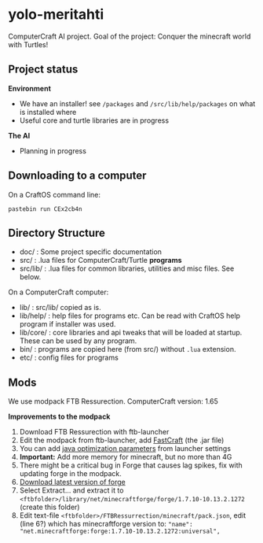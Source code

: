 yolo-meritahti
==============

ComputerCraft AI project. Goal of the project: Conquer the minecraft world with Turtles!

Project status
--------------

**Environment**
* We have an installer! see `/packages` and `/src/lib/help/packages` on what is installed where
* Useful core and turtle libraries are in progress


**The AI**
* Planning in progress

Downloading to a computer
-------------------------
On a CraftOS command line:

`pastebin run CEx2cb4n`

Directory Structure
-------------------

* doc/ : Some project specific documentation
* src/ : .lua files for ComputerCraft/Turtle **programs**
* src/lib/ : .lua files for common libraries, utilities and misc files. See below.

On a ComputerCraft computer:

* lib/ : src/lib/ copied as is.
* lib/help/ : help files for programs etc. Can be read with CraftOS help program if installer was used.
* lib/core/ : core libraries and api tweaks that will be loaded at startup. These can be used by any program.
* bin/ : programs are copied here (from src/) without `.lua` extension.
* etc/ : config files for programs



Mods
----

We use modpack FTB Ressurection.
ComputerCraft version: 1.65


**Improvements to the modpack**

1. Download FTB Ressurection with ftb-launcher
2. Edit the modpack from ftb-launcher, add [FastCraft](http://forum.industrial-craft.net/index.php?page=Thread&threadID=10820) (the .jar file)
3. You can add [java optimization parameters](http://pastebin.com/aL8zwnK2) from launcher settings
4. **Important:** Add more memory for minecraft, but no more than 4G
5. There might be a critical bug in Forge that causes lag spikes, fix with updating forge in the modpack.
  1. [Download latest version of forge](http://files.minecraftforge.net/maven/net/minecraftforge/forge/1.7.10-10.13.2.1272/forge-1.7.10-10.13.2.1272-installer.jar)
  2. Select Extract... and extract it to `<ftbfolder>/library/net/minecraftforge/forge/1.7.10-10.13.2.1272` (create this folder)
  3. Edit text-file `<ftbfolder>/FTBRessurrection/minecraft/pack.json`, edit (line 6?) which has minecraftforge version to: `"name": "net.minecraftforge:forge:1.7.10-10.13.2.1272:universal",`
